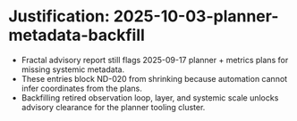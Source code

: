 # Justification: 2025-10-03-planner-metadata-backfill

- Fractal advisory report still flags 2025-09-17 planner + metrics plans for missing systemic metadata.
- These entries block ND-020 from shrinking because automation cannot infer coordinates from the plans.
- Backfilling retired observation loop, layer, and systemic scale unlocks advisory clearance for the planner tooling cluster.
